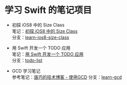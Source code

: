 
学习 Swift 的笔记项目
==========



- 初探 iOS8 中的 Size Class   
笔记：[初探 iOS8 中的 Size Class](http://blog.callmewhy.com/2014/09/12/learn-ios8-size-class/)     
分支：[learn-ios8-size-class](https://github.com/callmewhy/learn-size-class/tree/learn-ios8-size-class)  



- 用 Swift 开发一个 TODO 应用    
笔记：[用 Swift 开发一个 TODO 应用](http://blog.callmewhy.com/2014/09/15/todo-list-in-swift/)     
分支：[todo-list](https://github.com/callmewhy/learn-swift/tree/todo-list)  


- GCD 学习笔记    
参考笔记：[唐巧的技术博客 - 使用GCD](http://blog.devtang.com/blog/2012/02/22/use-gcd/)
分支：[learn-gcd](https://github.com/callmewhy/learn-swift/tree/gcd-swift-oc)


